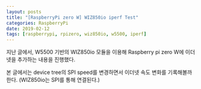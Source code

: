 ```yaml
---
layout: posts
title: "[RaspberryPi zero W] WIZ850io iperf Test"
categories: RaspberryPi
date: 2019-02-12
tags: [raspberrypi, rpizero, wiz850io, w5500, iperf]
---
```


지난 글에서, W5500 기반의 WIZ850io 모듈을 이용해 Raspberry pi zero W에 이더넷을 추가하는 내용을 진행했다.

본 글에서는 device tree의 SPI speed를 변경하면서 이더넷 속도 변화를 기록해볼까 한다. (WIZ850io는 SPI를 통해 연결된다.)
